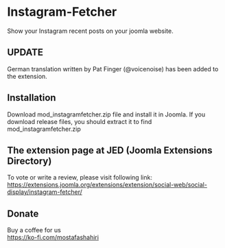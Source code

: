 # Instagram-Fetcher
Show your Instagram recent posts on your joomla website.

## UPDATE                         
                
German translation written by Pat Finger (@voicenoise) has been added to the extension.



## Installation
Download mod_instagramfetcher.zip file and install it in Joomla. If you download release files, you should extract it to find mod_instagramfetcher.zip                    

## The extension page at JED (Joomla Extensions Directory)                         
                      
To vote or write a review, please visit following link:                      
https://extensions.joomla.org/extensions/extension/social-web/social-display/instagram-fetcher/

## Donate                    
Buy a coffee for us        
https://ko-fi.com/mostafashahiri          
  
